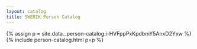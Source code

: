 ```yaml
---
layout: catalog
title: SWERIK Person Catalog
---
```

{% assign p = site.data._person-catalog.i-HVFppPxKpdbmY5AnxD2Yxw %}
{% include person-catalog.html p=p %}

